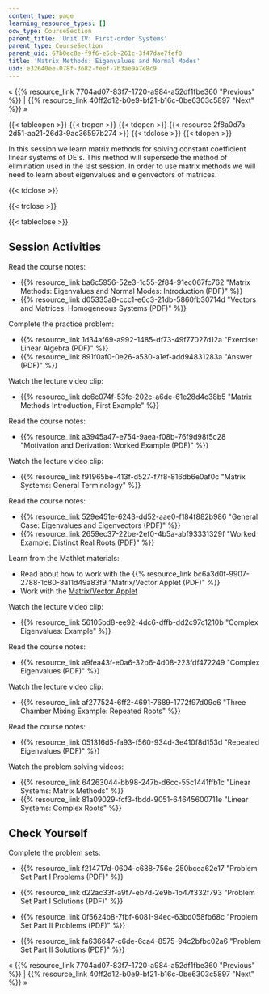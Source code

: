 ```yaml
---
content_type: page
learning_resource_types: []
ocw_type: CourseSection
parent_title: 'Unit IV: First-order Systems'
parent_type: CourseSection
parent_uid: 67b0ec8e-f9f6-e5cb-261c-3f47dae7fef0
title: 'Matrix Methods: Eigenvalues and Normal Modes'
uid: e32640ee-078f-3682-feef-7b3ae9a7e8c9
---
```


« {{% resource_link 7704ad07-83f7-1720-a984-a52df1fbe360 "Previous" %}} | {{% resource_link 40ff2d12-b0e9-bf21-b16c-0be6303c5897 "Next" %}} »

{{< tableopen >}}
{{< tropen >}}
{{< tdopen >}}
{{< resource 2f8a0d7a-2d51-aa21-26d3-9ac36597b274 >}}
{{< tdclose >}}
{{< tdopen >}}


In this session we learn matrix methods for solving constant coefficient linear systems of DE's. This method will supersede the method of elimination used in the last session. In order to use matrix methods we will need to learn about eigenvalues and eigenvectors of matrices.


{{< tdclose >}}

{{< trclose >}}

{{< tableclose >}}

Session Activities
------------------

Read the course notes:

*   {{% resource_link ba6c5956-52e3-1c55-2f84-91ec067fc762 "Matrix Methods: Eigenvalues and Normal Modes: Introduction (PDF)" %}}
*   {{% resource_link d05335a8-ccc1-e6c3-21db-5860fb30714d "Vectors and Matrices: Homogeneous Systems (PDF)" %}}

Complete the practice problem:

*   {{% resource_link 1d34af69-a992-1485-df73-49f77027d12a "Exercise: Linear Algebra (PDF)" %}}
*   {{% resource_link 891f0af0-0e26-a530-a1ef-add94831283a "Answer (PDF)" %}}

Watch the lecture video clip:

*   {{% resource_link de6c074f-53fe-202c-a6de-61e28d4c38b5 "Matrix Methods Introduction, First Example" %}}

Read the course notes:

*   {{% resource_link a3945a47-e754-9aea-f08b-76f9d98f5c28 "Motivation and Derivation: Worked Example (PDF)" %}}

Watch the lecture video clip:

*   {{% resource_link f91965be-413f-d527-f7f8-816db6e0af0c "Matrix Systems: General Terminology" %}}

Read the course notes:

*   {{% resource_link 529e451e-6243-dd52-aae0-f184f882b986 "General Case: Eigenvalues and Eigenvectors (PDF)" %}}
*   {{% resource_link 2659ec37-22be-2ef0-4b5a-abf93331329f "Worked Example: Distinct Real Roots (PDF)" %}}

Learn from the Mathlet materials:

*   Read about how to work with the {{% resource_link bc6a3d0f-9907-2788-1c80-8a11d49a83f9 "Matrix/Vector Applet (PDF)" %}}
*   Work with the [Matrix/Vector Applet](/ans7870/18/18.03SC/matrixVector.html "Open in a new window.")

Watch the lecture video clip:

*   {{% resource_link 56105bd8-ee92-4dc6-dffb-dd2c97c1210b "Complex Eigenvalues: Example" %}}

Read the course notes:

*   {{% resource_link a9fea43f-e0a6-32b6-4d08-223fdf472249 "Complex Eigenvalues (PDF)" %}}

Watch the lecture video clip:

*   {{% resource_link af277524-6ff2-4691-7689-1772f97d09c6 "Three Chamber Mixing Example: Repeated Roots" %}}

Read the course notes:

*   {{% resource_link 051316d5-fa93-f560-934d-3e410f8d153d "Repeated Eigenvalues (PDF)" %}}

Watch the problem solving videos:

*   {{% resource_link 64263044-bb98-247b-d6cc-55c1441ffb1c "Linear Systems: Matrix Methods" %}}
*   {{% resource_link 81a09029-fcf3-fbdd-9051-64645600711e "Linear Systems: Complex Roots" %}}

Check Yourself
--------------

Complete the problem sets:

*   {{% resource_link f214717d-0604-c688-756e-250bcea62e17 "Problem Set Part I Problems (PDF)" %}}
*   {{% resource_link d22ac33f-a9f7-eb7d-2e9b-1b47f332f793 "Problem Set Part I Solutions (PDF)" %}}
  
*   {{% resource_link 0f5624b8-7fbf-6081-94ec-63bd058fb68c "Problem Set Part II Problems (PDF)" %}}
*   {{% resource_link fa636647-c6de-6ca4-8575-94c2bfbc02a6 "Problem Set Part II Solutions (PDF)" %}}

« {{% resource_link 7704ad07-83f7-1720-a984-a52df1fbe360 "Previous" %}} | {{% resource_link 40ff2d12-b0e9-bf21-b16c-0be6303c5897 "Next" %}} »